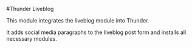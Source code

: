#Thunder Liveblog

This module integrates the liveblog module into Thunder.

It adds social media paragraphs to the liveblog post form and installs all necessary modules.
